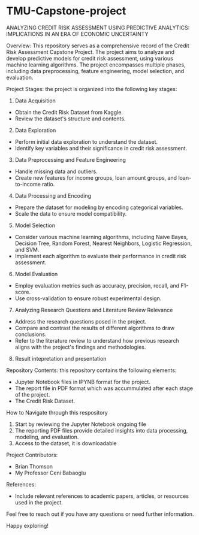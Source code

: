 # TMU-Capstone-project
ANALYZING CREDIT RISK ASSESSMENT USING PREDICTIVE ANALYTICS: IMPLICATIONS IN AN ERA OF ECONOMIC UNCERTAINTY

Overview:
This repository serves as a comprehensive record of the Credit Risk Assessment Capstone Project. The project aims to analyze and develop predictive models for credit risk assessment, using various machine learning algorithms. The project encompasses multiple phases, including data preprocessing, feature engineering, model selection, and evaluation.

Project Stages: the project is organized into the following key stages:

1. Data Acquisition
- Obtain the Credit Risk Dataset from Kaggle.
- Review the dataset's structure and contents.

2. Data Exploration
- Perform initial data exploration to understand the dataset.
- Identify key variables and their significance in credit risk assessment.

3. Data Preprocessing and Feature Engineering
- Handle missing data and outliers.
- Create new features for income groups, loan amount groups, and loan-to-income ratio.

4. Data Processing and Encoding
- Prepare the dataset for modeling by encoding categorical variables.
- Scale the data to ensure model compatibility.

5. Model Selection
- Consider various machine learning algorithms, including Naive Bayes, Decision Tree, Random Forest, Nearest Neighbors, Logistic Regression, and SVM.
- Implement each algorithm to evaluate their performance in credit risk assessment.

6. Model Evaluation
- Employ evaluation metrics such as accuracy, precision, recall, and F1-score.
- Use cross-validation to ensure robust experimental design.

7. Analyzing Research Questions and Literature Review Relevance
- Address the research questions posed in the project.
- Compare and contrast the results of different algorithms to draw conclusions.
- Refer to the literature review to understand how previous research aligns with the project's findings and methodologies.

8. Result intepretation and presentation

Repository Contents: this repository contains the following elements:

- Jupyter Notebook files in IPYNB format for the project.
- The report file in PDF format which was accummulated after each stage of the project.
- The Credit Risk Dataset.

How to Navigate through this respository

1. Start by reviewing the Jupyter Notebook ongoing file
2. The reporting PDF files provide detailed insights into data processing, modeling, and evaluation.
3. Access to the dataset, it is downloadable

Project Contributors:
- Brian Thomson
- My Professor Ceni Babaoglu

References:
- Include relevant references to academic papers, articles, or resources used in the project.

Feel free to reach out if you have any questions or need further information.

Happy exploring!
